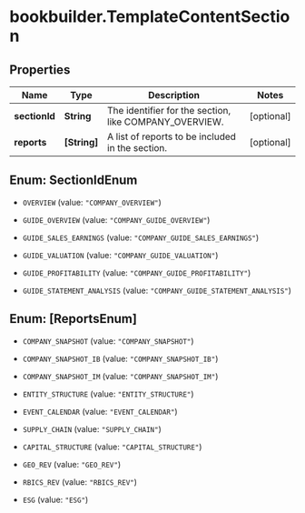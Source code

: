# bookbuilder.TemplateContentSection

## Properties

Name | Type | Description | Notes
------------ | ------------- | ------------- | -------------
**sectionId** | **String** | The identifier for the section, like COMPANY_OVERVIEW. | [optional] 
**reports** | **[String]** | A list of reports to be included in the section. | [optional] 



## Enum: SectionIdEnum


* `OVERVIEW` (value: `"COMPANY_OVERVIEW"`)

* `GUIDE_OVERVIEW` (value: `"COMPANY_GUIDE_OVERVIEW"`)

* `GUIDE_SALES_EARNINGS` (value: `"COMPANY_GUIDE_SALES_EARNINGS"`)

* `GUIDE_VALUATION` (value: `"COMPANY_GUIDE_VALUATION"`)

* `GUIDE_PROFITABILITY` (value: `"COMPANY_GUIDE_PROFITABILITY"`)

* `GUIDE_STATEMENT_ANALYSIS` (value: `"COMPANY_GUIDE_STATEMENT_ANALYSIS"`)





## Enum: [ReportsEnum]


* `COMPANY_SNAPSHOT` (value: `"COMPANY_SNAPSHOT"`)

* `COMPANY_SNAPSHOT_IB` (value: `"COMPANY_SNAPSHOT_IB"`)

* `COMPANY_SNAPSHOT_IM` (value: `"COMPANY_SNAPSHOT_IM"`)

* `ENTITY_STRUCTURE` (value: `"ENTITY_STRUCTURE"`)

* `EVENT_CALENDAR` (value: `"EVENT_CALENDAR"`)

* `SUPPLY_CHAIN` (value: `"SUPPLY_CHAIN"`)

* `CAPITAL_STRUCTURE` (value: `"CAPITAL_STRUCTURE"`)

* `GEO_REV` (value: `"GEO_REV"`)

* `RBICS_REV` (value: `"RBICS_REV"`)

* `ESG` (value: `"ESG"`)





